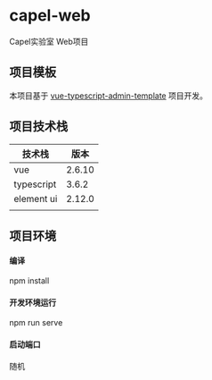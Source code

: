 # capel-web
Capel实验室 Web项目

## 项目模板

本项目基于 [vue-typescript-admin-template](https://github.com/Armour/vue-typescript-admin-template) 项目开发。



## 项目技术栈

| 技术栈     | 版本   |
| ---------- | ------ |
| vue        | 2.6.10 |
| typescript | 3.6.2  |
| element ui | 2.12.0 |
|            |        |



## 项目环境

#### 编译

npm install

#### 开发环境运行

npm run serve

#### 启动端口

随机



